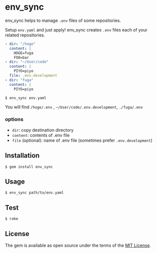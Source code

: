# env_sync

env_sync helps to manage `.env` files of some repositories.

Setup `env.yaml` and just apply! env_sync creates `.env` files each of your related repositories.

```yaml
- dir: "/hoge"
  content: |
    HOGE=fuga
    FOO=bar
- dir: "~/User/code"
  content: |
    PIYO=piyo
  file: .env.development
- dir: "fuga"
  content: |
    PIYO=piyo
```

```console
$ env_sync env.yaml
```

You will find `/hoge/.env` , `~/User/code/.env.development`, `./fuga/.env`

### options

- `dir`: copy destination directory
- `content`: contents of .env file
- `file` (optional): name of .env file (sometimes prefer `.env.development`)

## Installation

```
$ gem install env_sync
```

## Usage

```
$ env_sync path/to/env.yaml
```

## Test

```
$ rake
```

## License

The gem is available as open source under the terms of the [MIT License](https://opensource.org/licenses/MIT).
